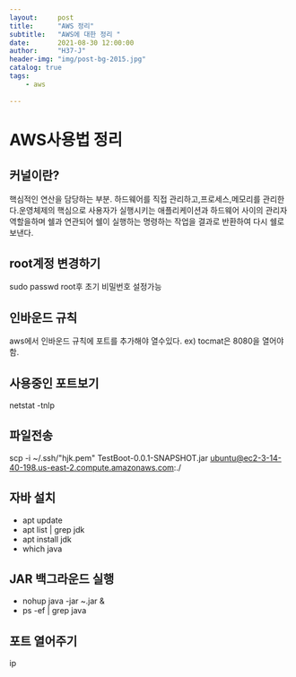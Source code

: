 ```yaml
---
layout:     post
title:      "AWS 정리"
subtitle:   "AWS에 대한 정리 "
date:       2021-08-30 12:00:00
author:     "H37-J"
header-img: "img/post-bg-2015.jpg"
catalog: true
tags:
    - aws
    
---
```


# AWS사용법 정리 

## 커널이란?
핵심적인 연산을 담당하는 부분. 하드웨어를 직접 관리하고,프로세스,메모리를 관리한다.운영체제의 핵심으로 사용자가 실행시키는 애플리케이션과 하드웨어 사이의 관리자 역할을하며 쉘과 연관되어 쉘이 실행하는 명령하는 작업을 결과로 반환하여 다시 쉘로 보낸다.

## root계정 변경하기
sudo passwd root후 초기 비밀번호 설정가능

## 인바운드 규칙
aws에서 인바운드 규칙에 포트를 추가해야 열수있다.
ex) tocmat은 8080을 열어야 함.

## 사용중인 포트보기
netstat -tnlp

## 파일전송
scp -i ~/.ssh/"hjk.pem" TestBoot-0.0.1-SNAPSHOT.jar  ubuntu@ec2-3-14-40-198.us-east-2.compute.amazonaws.com:./

## 자바 설치
* apt update 
* apt list | grep jdk
* apt install jdk
* which java

## JAR 백그라운드 실행
* nohup java -jar ~.jar &
* ps -ef | grep java

## 포트 열어주기
ip

